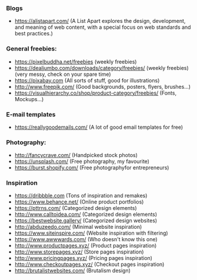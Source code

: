### Blogs
  * <a href="https://alistapart.com/">https://alistapart.com/</a> (A List Apart explores the design, development, and meaning of web content, with a special focus on web standards and best practices.)
  
### General freebies:
  * <a href="https://pixelbuddha.net/freebies">https://pixelbuddha.net/freebies</a> (weekly freebies)
  * <a href="https://dealjumbo.com/downloads/category/freebies/">https://dealjumbo.com/downloads/category/freebies/</a> (weekly freebies) (very messy, check on your spare time)
  * <a href="https://pixabay.com">https://pixabay.com</a> (All sorts of stuff, good for illustrations) 
  * <a href="http://www.freepik.com/">http://www.freepik.com/</a> (Good backgrounds, posters, flyers, brushes...)
  * <a href="    https://visualhierarchy.co/shop/product-category/freebies/">https://visualhierarchy.co/shop/product-category/freebies/</a> (Fonts, Mockups...)

### E-mail templates
  * <a href="https://reallygoodemails.com/">https://reallygoodemails.com/</a> (A lot of good email templates for free)
  
### Photography:
  * <a href="http://fancycrave.com/">http://fancycrave.com/</a> (Handpicked stock photos)
  * <a href="https://unsplash.com/">https://unsplash.com/</a> (Free photography, my favourite)
   * <a href=" https://burst.shopify.com/"> https://burst.shopify.com/</a> (Free photographyfor entrepreneurs)
  
### Inspiration
  * <a href="https://dribbble.com">https://dribbble.com</a> (Tons of inspiration and remakes)
  * <a href="https://www.behance.net/">https://www.behance.net/</a> (Online product portfolios)
  * <a href="https://pttrns.com/">https://pttrns.com/</a> (Categorized design elements)
  * <a href="http://www.calltoidea.com/">http://www.calltoidea.com/</a> (Categorized design elements)
  * <a href="https://bestwebsite.gallery/">https://bestwebsite.gallery/</a> (Categorized design websites)
  * <a href="http://abduzeedo.com/">http://abduzeedo.com/</a> (Minimal website inspiration)
  * <a href="https://www.siteinspire.com/">https://www.siteinspire.com/</a> (Website inspiration with filtering)
  * <a href="https://www.awwwards.com/">https://www.awwwards.com/</a> (Who doesn't know this one)
  * <a href="http://www.productpages.xyz/">http://www.productpages.xyz/</a> (Product pages inspiration)
  * <a href="http://www.storepages.xyz/">http://www.storepages.xyz/</a> (Store pages inspiration)
  * <a href="http://www.pricingpages.xyz/">http://www.pricingpages.xyz/</a> (Pricing pages inspiration)
  * <a href="http://www.checkoutpages.xyz/">http://www.checkoutpages.xyz/</a> (Checkout pages inspiration)
  * <a href="http://brutalistwebsites.com/">http://brutalistwebsites.com/</a> (Brutalism design)
